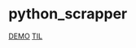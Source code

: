 # python_scrapper
[DEMO](https://scrapperedited.yeonghunko.repl.co/)
[TIL](https://velog.io/@yhko1992/series/PYTHON-SCRAPPER)
